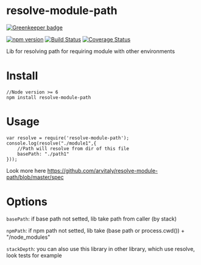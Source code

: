 # resolve-module-path

[![Greenkeeper badge](https://badges.greenkeeper.io/arvitaly/resolve-module-path.svg)](https://greenkeeper.io/)

[![npm version](https://badge.fury.io/js/resolve-module-path.svg)](https://badge.fury.io/js/resolve-module-path)
[![Build Status](https://travis-ci.org/arvitaly/resolve-module-path.svg?branch=master)](https://travis-ci.org/arvitaly/resolve-module-path)
[![Coverage Status](https://coveralls.io/repos/github/arvitaly/resolve-module-path/badge.svg?branch=master)](https://coveralls.io/github/arvitaly/resolve-module-path?branch=master)

Lib for resolving path for requiring module with other environments

# Install

    //Node version >= 6
    npm install resolve-module-path

# Usage

    var resolve = require('resolve-module-path');
    console.log(resolve("./module1",{
        //Path will resolve from dir of this file
        basePath: "./path1"
    }));

Look more here https://github.com/arvitaly/resolve-module-path/blob/master/spec
    
# Options

`basePath`: if base path not setted, lib take path from caller (by stack)

`npmPath`: if npm path not setted, lib take (base path or process.cwd()) + "/node_modules"

`stackDepth`: you can also use this library in other library, which use resolve, look tests for example
